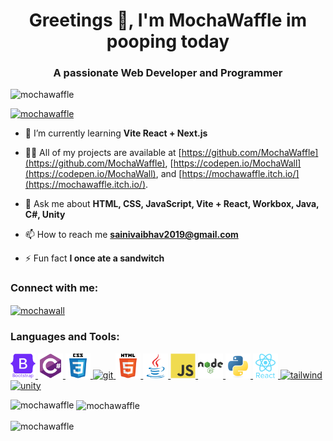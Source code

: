 <h1 align="center">Greetings 👋, I'm MochaWaffle im pooping today</h1>
<h3 align="center">A passionate Web Developer and Programmer</h3>

<p align="left"> <img src="https://komarev.com/ghpvc/?username=mochawaffle&label=Profile%20views&color=0e75b6&style=flat" alt="mochawaffle" /> </p>

<p align="left"> <a href="https://github.com/ryo-ma/github-profile-trophy"><img src="https://github-profile-trophy.vercel.app/?username=mochawaffle" alt="mochawaffle" /></a> </p>

- 🌱 I’m currently learning **Vite React + Next.js**

- 👨‍💻 All of my projects are available at [https://github.com/MochaWaffle](https://github.com/MochaWaffle), [https://codepen.io/MochaWall](https://codepen.io/MochaWall), and
  [https://mochawaffle.itch.io/](https://mochawaffle.itch.io/).

- 💬 Ask me about **HTML, CSS, JavaScript, Vite + React, Workbox, Java, C#, Unity**

- 📫 How to reach me **sainivaibhav2019@gmail.com**

- ⚡ Fun fact **I once ate a sandwitch**

<h3 align="left">Connect with me:</h3>
<p align="left">
<a href="https://codepen.io/mochawall" target="blank"><img align="center" src="https://raw.githubusercontent.com/rahuldkjain/github-profile-readme-generator/master/src/images/icons/Social/codepen.svg" alt="mochawall" height="30" width="40" /></a>
</p>

<h3 align="left">Languages and Tools:</h3>
<p align="left"> <a href="https://getbootstrap.com" target="_blank" rel="noreferrer"> <img src="https://raw.githubusercontent.com/devicons/devicon/master/icons/bootstrap/bootstrap-plain-wordmark.svg" alt="bootstrap" width="40" height="40"/> </a> <a href="https://www.w3schools.com/cs/" target="_blank" rel="noreferrer"> <img src="https://raw.githubusercontent.com/devicons/devicon/master/icons/csharp/csharp-original.svg" alt="csharp" width="40" height="40"/> </a> <a href="https://www.w3schools.com/css/" target="_blank" rel="noreferrer"> <img src="https://raw.githubusercontent.com/devicons/devicon/master/icons/css3/css3-original-wordmark.svg" alt="css3" width="40" height="40"/> </a> <a href="https://git-scm.com/" target="_blank" rel="noreferrer"> <img src="https://www.vectorlogo.zone/logos/git-scm/git-scm-icon.svg" alt="git" width="40" height="40"/> </a> <a href="https://www.w3.org/html/" target="_blank" rel="noreferrer"> <img src="https://raw.githubusercontent.com/devicons/devicon/master/icons/html5/html5-original-wordmark.svg" alt="html5" width="40" height="40"/> </a> <a href="https://www.java.com" target="_blank" rel="noreferrer"> <img src="https://raw.githubusercontent.com/devicons/devicon/master/icons/java/java-original.svg" alt="java" width="40" height="40"/> </a> <a href="https://developer.mozilla.org/en-US/docs/Web/JavaScript" target="_blank" rel="noreferrer"> <img src="https://raw.githubusercontent.com/devicons/devicon/master/icons/javascript/javascript-original.svg" alt="javascript" width="40" height="40"/> </a> <a href="https://nodejs.org" target="_blank" rel="noreferrer"> <img src="https://raw.githubusercontent.com/devicons/devicon/master/icons/nodejs/nodejs-original-wordmark.svg" alt="nodejs" width="40" height="40"/> </a> <a href="https://www.python.org" target="_blank" rel="noreferrer"> <img src="https://raw.githubusercontent.com/devicons/devicon/master/icons/python/python-original.svg" alt="python" width="40" height="40"/> </a> <a href="https://reactjs.org/" target="_blank" rel="noreferrer"> <img src="https://raw.githubusercontent.com/devicons/devicon/master/icons/react/react-original-wordmark.svg" alt="react" width="40" height="40"/> </a> <a href="https://tailwindcss.com/" target="_blank" rel="noreferrer"> <img src="https://www.vectorlogo.zone/logos/tailwindcss/tailwindcss-icon.svg" alt="tailwind" width="40" height="40"/> </a> <a href="https://unity.com/" target="_blank" rel="noreferrer"> <img src="https://www.vectorlogo.zone/logos/unity3d/unity3d-icon.svg" alt="unity" width="40" height="40"/> </a> </p>

<p><img align="left" src="https://github-readme-stats.vercel.app/api/top-langs?username=mochawaffle&show_icons=true&locale=en&layout=compact" alt="mochawaffle" /></p>

<p>&nbsp;<img align="center" src="https://github-readme-stats.vercel.app/api?username=mochawaffle&show_icons=true&locale=en" alt="mochawaffle" /></p>

<p><img align="center" src="https://github-readme-streak-stats.herokuapp.com/?user=mochawaffle&" alt="mochawaffle" /></p>

